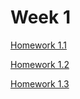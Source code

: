 # Week 1

[Homework 1.1](hw1_1/hw1_1.md)

[Homework 1.2](hw1_2/hw1_2.md)

[Homework 1.3](hw1_3/hw1_3.md)
